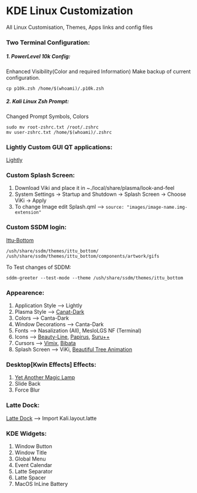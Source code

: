 # KDE Linux Customization
  All Linux Customisation, Themes, Apps links and config files

### Two Terminal Configuration:

##### 1. PowerLevel 10k Config:
  Enhanced Visibility(Color and required Information)
  Make backup of current configuration.
  
  ```
  cp p10k.zsh /home/$(whoami)/.p10k.zsh
  ```

##### 2. Kali Linux Zsh Prompt:
  Changed Prompt Symbols, Colors

 ```
 sudo mv root-zshrc.txt /root/.zshrc
 mv user-zshrc.txt /home/$(whoami)/.zshrc
 ```

### Lightly Custom GUI QT applications:
  [Lightly](https://github.com/Luwx/Lightly)

### Custom Splash Screen:
  1. Download Viki and place it in ~./local/share/plasma/look-and-feel 
  2. System Settings -> Startup and Shutdown -> Splash Screen -> Choose ViKi -> Apply
  3. To change Image edit Splash.qml --> ```source: "images/image-name.img-extension"```

### Custom SSDM login:
  [Ittu-Bottom](https://store.kde.org/p/1303587)
  ```
  /ush/share/ssdm/themes/ittu_bottom/
  /ush/share/ssdm/themes/ittu_bottom/components/artwork/gifs
  ```
  To Test changes of SDDM:
  ```
  sddm-greeter --test-mode --theme /ush/share/ssdm/themes/ittu_bottom
  ```
  
### Appearence: 
  1. Application Style --> Lightly
  2.  Plasma Style --> [Canat-Dark](https://store.kde.org/p/1656563)
  3.  Colors --> Canta-Dark
  4.  Window Decorations --> Canta-Dark
  5.  Fonts --> Nasalization (All), MesloLGS NF (Terminal)
  6.  Icons --> [Beauty-Line](https://store.kde.org/p/1425426), [Papirus](https://store.kde.org/p/1166289/), [Suru++](https://store.kde.org/p/1238162)
  7.  Cursors --> [Vimix](https://store.kde.org/p/1358330/), [Bibata](https://store.kde.org/p/1197198) 
  8.  Splash Screen --> ViKi, [Beautiful Tree Animation](https://store.kde.org/p/1433200)

### Desktop[Kwin Effects] Effects:
  1. [Yet Another Magic Lamp](https://github.com/zzag/kwin-effects-yet-another-magic-lamp)
  2. Slide Back
  3. Force Blur

### Latte Dock:
  [Latte Dock](https://github.com/KDE/latte-dock) --> Import Kali.layout.latte 
  
 ### KDE Widgets:
  1. Window Button
  2. Window Title
  3. Global Menu
  4. Event Calendar
  5. Latte Separator
  6. Latte Spacer
  7. MacOS InLine Battery
